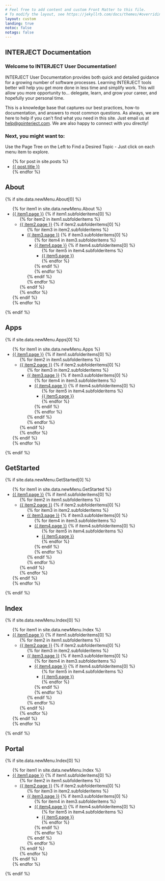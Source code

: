 ```yaml
---
# Feel free to add content and custom Front Matter to this file.
# To modify the layout, see https://jekyllrb.com/docs/themes/#overriding-theme-defaults
layout: custom
landing: true
notoc: false
notags: false
---
```



## INTERJECT Documentation

### Welcome to INTERJECT User Documentation!
INTERJECT User Documentation provides both quick and detailed guidance for a growing number of software processes. Learning INTERJECT tools better will help you get more done in less time and simplify work. This will allow you more opportunity to... delegate, learn, and grow your career, and hopefully your personal time.

This is a knowledge base that captures our best practices, how-to documentation, and answers to most common questions. As always, we are here to help if you can't find what you need in this site. Just email us at help@gointerject.com. We are also happy to connect with you directly!

<!--
<img src="/images/image.png" width="30%" onclick="zoom_img(this)" />
-->

### Next, you might want to:
Use the Page Tree on the Left to Find a Desired Topic - Just click on each menu item to explore.

<!-- list all posts  -->
<ul>
  {% for post in site.posts %}
    <li>
      <a href="{{ post.url }}">{{ post.title }}</a>
    </li>
  {% endfor %}
</ul> 


<!-- {% for post in site.categories[page.category] %}
    <a href="{{ post.url | absolute_url }}">
      {{ post.title }}
    </a>
{% endfor %} -->

## About
<div>
  {% if site.data.newMenu.About[0] %}
<ul>
    {% for item1 in site.data.newMenu.About %}
      <li><a href="{{ item1.url }}">{{ item1.page }}</a>
        {% if item1.subfolderitems[0] %}
          <ul>
            {% for item2 in item1.subfolderitems %}
                <li><a href="{{ item2.url }}">{{ item2.page }}</a>
                  {% if item2.subfolderitems[0] %}
                    <ul>
                      {% for item3 in item2.subfolderitems %}
                          <li><a href="{{ item3.url }}">{{ item3.page }}</a>
                            {% if item3.subfolderitems[0] %}
                              <ul>
                                  {% for item4 in item3.subfolderitems %}
                                      <li><a href="{{ item4.url }}">{{ item4.page }}</a>
                                        {% if item4.subfolderitems[0] %}
                                          <ul>
                                          {% for item5 in item4.subfolderitems %}
                                              <li><a href="{{ item5.url }}">{{ item5.page }}</a></li>
                                          {% endfor %}
                                          </ul>
                                        {% endif %}
                                      </li>
                                  {% endfor %}
                                </ul>
                            {% endif %}
                          </li>
                      {% endfor %}
                    </ul>
                  {% endif %}
                </li>
            {% endfor %}
          </ul>
        {% endif %}
    </li>
      {% endfor %}
  </ul>
  {% endif %}
</div>

## Apps
<div>
  {% if site.data.newMenu.Apps[0] %}
<ul>
    {% for item1 in site.data.newMenu.Apps %}
      <li><a href="{{ item1.url }}">{{ item1.page }}</a>
        {% if item1.subfolderitems[0] %}
          <ul>
            {% for item2 in item1.subfolderitems %}
                <li><a href="{{ item2.url }}">{{ item2.page }}</a>
                  {% if item2.subfolderitems[0] %}
                    <ul>
                      {% for item3 in item2.subfolderitems %}
                          <li><a href="{{ item3.url }}">{{ item3.page }}</a>
                            {% if item3.subfolderitems[0] %}
                              <ul>
                                  {% for item4 in item3.subfolderitems %}
                                      <li><a href="{{ item4.url }}">{{ item4.page }}</a>
                                        {% if item4.subfolderitems[0] %}
                                          <ul>
                                          {% for item5 in item4.subfolderitems %}
                                              <li><a href="{{ item5.url }}">{{ item5.page }}</a></li>
                                          {% endfor %}
                                          </ul>
                                        {% endif %}
                                      </li>
                                  {% endfor %}
                                </ul>
                            {% endif %}
                          </li>
                      {% endfor %}
                    </ul>
                  {% endif %}
                </li>
            {% endfor %}
          </ul>
        {% endif %}
    </li>
      {% endfor %}
  </ul>
  {% endif %}
</div>


## GetStarted
<div>
  {% if site.data.newMenu.GetStarted[0] %}
<ul>
    {% for item1 in site.data.newMenu.GetStarted %}
      <li><a href="{{ item1.url }}">{{ item1.page }}</a>
        {% if item1.subfolderitems[0] %}
          <ul>
            {% for item2 in item1.subfolderitems %}
                <li><a href="{{ item2.url }}">{{ item2.page }}</a>
                  {% if item2.subfolderitems[0] %}
                    <ul>
                      {% for item3 in item2.subfolderitems %}
                          <li><a href="{{ item3.url }}">{{ item3.page }}</a>
                            {% if item3.subfolderitems[0] %}
                              <ul>
                                  {% for item4 in item3.subfolderitems %}
                                      <li><a href="{{ item4.url }}">{{ item4.page }}</a>
                                        {% if item4.subfolderitems[0] %}
                                          <ul>
                                          {% for item5 in item4.subfolderitems %}
                                              <li><a href="{{ item5.url }}">{{ item5.page }}</a></li>
                                          {% endfor %}
                                          </ul>
                                        {% endif %}
                                      </li>
                                  {% endfor %}
                                </ul>
                            {% endif %}
                          </li>
                      {% endfor %}
                    </ul>
                  {% endif %}
                </li>
            {% endfor %}
          </ul>
        {% endif %}
    </li>
      {% endfor %}
  </ul>
  {% endif %}
</div>


## Index
<div>
  {% if site.data.newMenu.Index[0] %}
<ul>
    {% for item1 in site.data.newMenu.Index %}
      <li><a href="{{ item1.url }}">{{ item1.page }}</a>
        {% if item1.subfolderitems[0] %}
          <ul>
            {% for item2 in item1.subfolderitems %}
                <li><a href="{{ item2.url }}">{{ item2.page }}</a>
                  {% if item2.subfolderitems[0] %}
                    <ul>
                      {% for item3 in item2.subfolderitems %}
                          <li><a href="{{ item3.url }}">{{ item3.page }}</a>
                            {% if item3.subfolderitems[0] %}
                              <ul>
                                  {% for item4 in item3.subfolderitems %}
                                      <li><a href="{{ item4.url }}">{{ item4.page }}</a>
                                        {% if item4.subfolderitems[0] %}
                                          <ul>
                                          {% for item5 in item4.subfolderitems %}
                                              <li><a href="{{ item5.url }}">{{ item5.page }}</a></li>
                                          {% endfor %}
                                          </ul>
                                        {% endif %}
                                      </li>
                                  {% endfor %}
                                </ul>
                            {% endif %}
                          </li>
                      {% endfor %}
                    </ul>
                  {% endif %}
                </li>
            {% endfor %}
          </ul>
        {% endif %}
    </li>
      {% endfor %}
  </ul>
  {% endif %}
</div>


## Portal
<div>
  {% if site.data.newMenu.Index[0] %}
<ul>
    {% for item1 in site.data.newMenu.Index %}
      <li><a href="{{ item1.url }}">{{ item1.page }}</a>
        {% if item1.subfolderitems[0] %}
          <ul>
            {% for item2 in item1.subfolderitems %}
                <li><a href="{{ item2.url }}">{{ item2.page }}</a>
                  {% if item2.subfolderitems[0] %}
                    <ul>
                      {% for item3 in item2.subfolderitems %}
                          <li><a href="{{ item3.url }}">{{ item3.page }}</a>
                            {% if item3.subfolderitems[0] %}
                              <ul>
                                  {% for item4 in item3.subfolderitems %}
                                      <li><a href="{{ item4.url }}">{{ item4.page }}</a>
                                        {% if item4.subfolderitems[0] %}
                                          <ul>
                                          {% for item5 in item4.subfolderitems %}
                                              <li><a href="{{ item5.url }}">{{ item5.page }}</a></li>
                                          {% endfor %}
                                          </ul>
                                        {% endif %}
                                      </li>
                                  {% endfor %}
                                </ul>
                            {% endif %}
                          </li>
                      {% endfor %}
                    </ul>
                  {% endif %}
                </li>
            {% endfor %}
          </ul>
        {% endif %}
    </li>
      {% endfor %}
  </ul>
  {% endif %}
</div>
